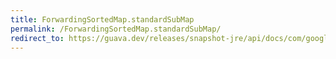 ```yaml
---
title: ForwardingSortedMap.standardSubMap
permalink: /ForwardingSortedMap.standardSubMap/
redirect_to: https://guava.dev/releases/snapshot-jre/api/docs/com/google/common/collect/ForwardingSortedMap.html#standardSubMap-K-K-
---
```

